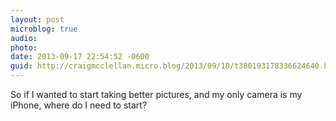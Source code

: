```yaml
---
layout: post
microblog: true
audio: 
photo: 
date: 2013-09-17 22:54:52 -0600
guid: http://craigmcclellan.micro.blog/2013/09/18/t380193178336624640.html
---
```

So if I wanted to start taking better pictures, and my only camera is my iPhone, where do I need to start?
